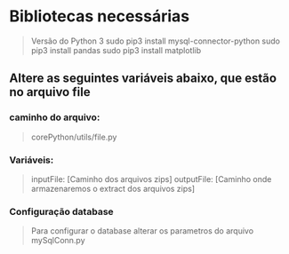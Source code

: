 # Bibliotecas necessárias
> Versão do Python 3
> sudo pip3 install mysql-connector-python
> sudo pip3 install pandas
> sudo pip3 install matplotlib

## Altere as seguintes variáveis abaixo, que estão no arquivo file

### caminho do arquivo:
>  corePython/utils/file.py


### Variáveis:

>  inputFile: [Caminho dos arquivos zips]
>  outputFile: [Caminho onde armazenaremos o extract dos arquivos zips]


### Configuração database
>  Para configurar o database alterar os parametros do arquivo mySqlConn.py

